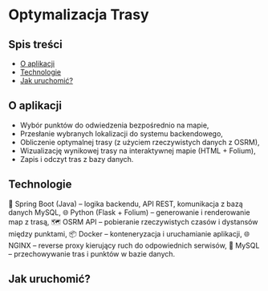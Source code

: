 # Optymalizacja Trasy

## Spis treści
* [O aplikacji](#o-aplikacji)
* [Technologie](#technologie)
* [Jak uruchomić?](#jak-uruchomić?)

## O aplikacji

*  Wybór punktów do odwiedzenia bezpośrednio na mapie,
*  Przesłanie wybranych lokalizacji do systemu backendowego,
*  Obliczenie optymalnej trasy (z użyciem rzeczywistych danych z OSRM),
*  Wizualizację wynikowej trasy na interaktywnej mapie (HTML + Folium),
*  Zapis i odczyt tras z bazy danych.

## Technologie

🧠 Spring Boot (Java) – logika backendu, API REST, komunikacja z bazą danych MySQL,
🌐 Python (Flask + Folium) – generowanie i renderowanie map z trasą,
🗺️ OSRM API – pobieranie rzeczywistych czasów i dystansów między punktami,
📦 Docker – konteneryzacja i uruchamianie aplikacji,
🌐 NGINX – reverse proxy kierujący ruch do odpowiednich serwisów,
🐬 MySQL – przechowywanie tras i punktów w bazie danych.

## Jak uruchomić?
